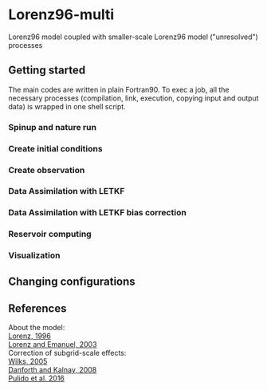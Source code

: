 # Lorenz96-multi

Lorenz96 model coupled with smaller-scale Lorenz96 model
("unresolved") processes 

## Getting started
The main codes are written in plain Fortran90.
To exec a job, all the necessary processes (compilation, link, execution, copying input and output data) is wrapped in one shell script.  
### Spinup and nature run
### Create initial conditions
### Create observation
### Data Assimilation with LETKF
### Data Assimilation with LETKF bias correction
### Reservoir computing
### Visualization

## Changing configurations

## References
About the model:  
[Lorenz, 1996](http://eaps4.mit.edu/research/Lorenz/Predicability_a_Problem_2006.pdf)  
[Lorenz and Emanuel, 2003](https://journals.ametsoc.org/doi/full/10.1175/1520-0469%281998%29055%3C0399%3AOSFSWO%3E2.0.CO%3B2)  
Correction of subgrid-scale effects:  
[Wilks, 2005](https://doi.org/10.1256/qj.04.03)  
[Danforth and Kalnay, 2008](https://journals.ametsoc.org/doi/full/10.1175/2007JAS2419.1)  
[Pulido et al. 2016](https://rmets.onlinelibrary.wiley.com/doi/abs/10.1002/qj.2879)  
